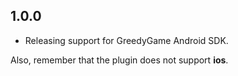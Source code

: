 ## 1.0.0

* Releasing support for GreedyGame Android SDK.

Also, remember that the plugin does not support **ios**. 
